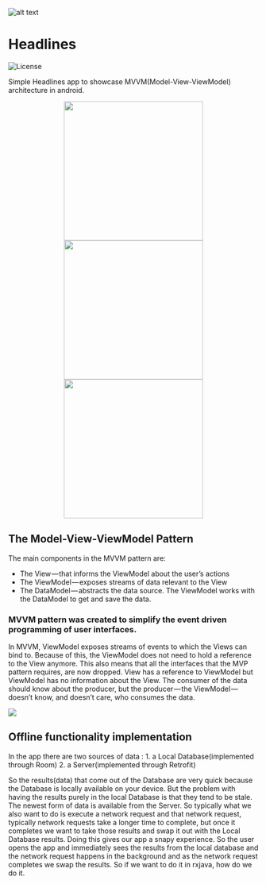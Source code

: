 ![alt text](https://github.com/vicky7230/Headlines/blob/master/app/src/main/res/mipmap-xhdpi/ic_launcher.png "Logo")

# Headlines
![License](https://img.shields.io/badge/LICENSE-Apache%20License%202.0-blue.svg)

Simple Headlines app to showcase MVVM(Model-View-ViewModel) architecture in android.

<p align="center">
  <img src="https://github.com/vicky7230/Headlines/blob/master/graphics/1.png" width="280">
  <img src="https://github.com/vicky7230/Headlines/blob/master/graphics/2.png" width="280">
  <img src="https://github.com/vicky7230/Headlines/blob/master/graphics/3.png" width="280">
</p>

## The Model-View-ViewModel Pattern
The main components in the MVVM pattern are:
* The View — that informs the ViewModel about the user’s actions
* The ViewModel — exposes streams of data relevant to the View
* The DataModel — abstracts the data source. The ViewModel works with the DataModel to get and save the data.

### MVVM pattern was created to simplify the event driven programming of user interfaces.
In MVVM, ViewModel exposes streams of events to which the Views can bind to. Because of this, the ViewModel does not need to hold a reference to the View anymore. This also means that all the interfaces that the MVP pattern requires, are now dropped. View has a reference to ViewModel but ViewModel has no information about the View. The consumer of the data should know about the producer, but the producer — the ViewModel — doesn’t know, and doesn’t care, who consumes the data.

<img src="https://github.com/vicky7230/Headlines/blob/master/graphics/mvvm.png">

## Offline functionality implementation

In the app there are two sources of data :
    1. a Local Database(implemented through Room)
    2. a Server(implemented through Retrofit)

So the results(data) that come out of the Database are very quick because the Database is locally available on your device. But the problem with having the results purely in the local Database is that they tend to be stale. The newest form of data is available from the Server. So typically what we also want to do is execute a network request and that network request, typically network requests take a longer time to complete, but once it completes we want to take those results and swap it out with the Local Database results. Doing this gives our app a snapy experience. So the user opens the app and immediately sees the results from the local database and the network request happens in the background and as the network request completes we swap the results. So if we want to do it in rxjava, how do we do it.



